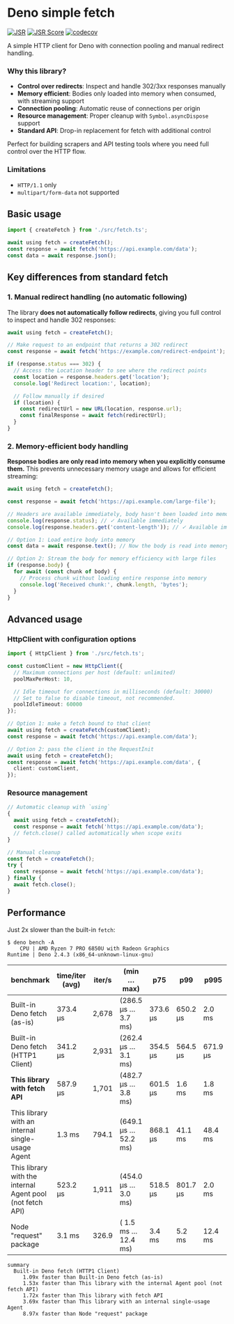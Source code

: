 # Deno simple fetch

[![JSR](https://jsr.io/badges/@esroyo/deno-simple-fetch)](https://jsr.io/@esroyo/deno-simple-fetch) [![JSR Score](https://jsr.io/badges/@esroyo/deno-simple-fetch/score)](https://jsr.io/@esroyo/deno-simple-fetch) [![codecov](https://codecov.io/gh/esroyo/deno-simple-fetch/graph/badge.svg?token=HVROUGXKTD)](https://codecov.io/gh/esroyo/deno-simple-fetch)

A simple HTTP client for Deno with connection pooling and manual redirect handling.

### Why this library?

* **Control over redirects**: Inspect and handle 302/3xx responses manually
* **Memory efficient**: Bodies only loaded into memory when consumed, with streaming support
* **Connection pooling**: Automatic reuse of connections per origin
* **Resource management**: Proper cleanup with `Symbol.asyncDispose` support
* **Standard API**: Drop-in replacement for fetch with additional control

Perfect for building scrapers and API testing tools where you need full control over the HTTP flow.

### Limitations

* `HTTP/1.1` only
* `multipart/form-data` not supported

## Basic usage

```ts
import { createFetch } from './src/fetch.ts';

await using fetch = createFetch();
const response = await fetch('https://api.example.com/data');
const data = await response.json();
```

## Key differences from standard fetch

### 1. Manual redirect handling (no automatic following)

The library **does not automatically follow redirects**, giving you full control to inspect and handle 302 responses:

```ts
await using fetch = createFetch();

// Make request to an endpoint that returns a 302 redirect
const response = await fetch('https://example.com/redirect-endpoint');

if (response.status === 302) {
  // Access the Location header to see where the redirect points
  const location = response.headers.get('location');
  console.log('Redirect location:', location);

  // Follow manually if desired
  if (location) {
    const redirectUrl = new URL(location, response.url);
    const finalResponse = await fetch(redirectUrl);
  }
}
```

### 2. Memory-efficient body handling

**Response bodies are only read into memory when you explicitly consume them.** This prevents unnecessary memory usage and allows for efficient streaming:

```ts
await using fetch = createFetch();

const response = await fetch('https://api.example.com/large-file');

// Headers are available immediately, body hasn't been loaded into memory
console.log(response.status); // ✓ Available immediately
console.log(response.headers.get('content-length')); // ✓ Available immediately

// Option 1: Load entire body into memory
const data = await response.text(); // Now the body is read into memory

// Option 2: Stream the body for memory efficiency with large files
if (response.body) {
  for await (const chunk of body) {
    // Process chunk without loading entire response into memory
    console.log('Received chunk:', chunk.length, 'bytes');
  }
}
```

## Advanced usage

### HttpClient with configuration options

```ts
import { HttpClient } from './src/fetch.ts';

const customClient = new HttpClient({
  // Maximum connections per host (default: unlimited)
  poolMaxPerHost: 10,

  // Idle timeout for connections in milliseconds (default: 30000)
  // Set to false to disable timeout, not recommended.
  poolIdleTimeout: 60000
});

// Option 1: make a fetch bound to that client
await using fetch = createFetch(customClient);
const response = await fetch('https://api.example.com/data');

// Option 2: pass the client in the RequestInit
await using fetch = createFetch();
const response = await fetch('https://api.example.com/data', {
  client: customClient,
});
```

### Resource management

```ts
// Automatic cleanup with `using`
{
  await using fetch = createFetch();
  const response = await fetch('https://api.example.com/data');
  // fetch.close() called automatically when scope exits
}

// Manual cleanup
const fetch = createFetch();
try {
  const response = await fetch('https://api.example.com/data');
} finally {
  await fetch.close();
}
```

## Performance

Just 2x slower than the built-in `fetch`:
```
$ deno bench -A
    CPU | AMD Ryzen 7 PRO 6850U with Radeon Graphics
Runtime | Deno 2.4.3 (x86_64-unknown-linux-gnu)
```

| benchmark                                                   | time/iter (avg) |        iter/s |      (min … max)      |      p75 |      p99 |     p995 |
| ----------------------------------------------------------- | --------------- | ------------- | --------------------- | -------- | -------- | -------- |
| Built-in Deno fetch (as-is)                                 |        373.4 µs |         2,678 | (286.5 µs …   3.7 ms) | 373.6 µs | 650.2 µs |   2.0 ms |
| Built-in Deno fetch (HTTP1 Client)                          |        341.2 µs |         2,931 | (262.4 µs …   3.1 ms) | 354.5 µs | 564.5 µs | 671.9 µs |
| **This library with fetch API**                             |        587.9 µs |         1,701 | (482.7 µs …   3.8 ms) | 601.5 µs |   1.6 ms |   1.8 ms |
| This library with an internal single-usage Agent            |          1.3 ms |         794.1 | (649.1 µs …  52.2 ms) | 868.1 µs |  41.1 ms |  48.4 ms |
| This library with the internal Agent pool (not fetch API)   |        523.2 µs |         1,911 | (454.0 µs …   3.0 ms) | 518.5 µs | 801.7 µs |   2.0 ms |
| Node "request" package                                      |          3.1 ms |         326.9 | (  1.5 ms …  12.4 ms) |   3.4 ms |   5.2 ms |  12.4 ms |

```
summary
  Built-in Deno fetch (HTTP1 Client)
     1.09x faster than Built-in Deno fetch (as-is)
     1.53x faster than This library with the internal Agent pool (not fetch API)
     1.72x faster than This library with fetch API
     3.69x faster than This library with an internal single-usage Agent
     8.97x faster than Node "request" package
```
